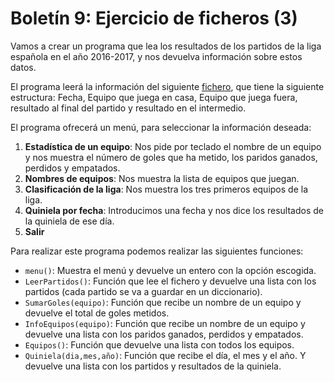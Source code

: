 # Boletín 9: Ejercicio de ficheros (3)

Vamos a crear un programa que lea los resultados de los partidos de la liga española en el año 2016-2017, y nos devuelva información sobre estos datos.

El programa leerá la información del siguiente [fichero](https://raw.githubusercontent.com/josedom24/lmgs_doc/master/unidades/u3/liga.csv), que tiene la siguiente estructura: Fecha, Equipo que juega en casa, Equipo que juega fuera, resultado al final del partido y resultado en el intermedio.

El programa ofrecerá un menú, para seleccionar la información deseada:

  1. **Estadística de un equipo**: Nos pide por teclado el nombre de un equipo y nos muestra el número de goles que ha metido, los paridos ganados, perdidos y empatados.
  2. **Nombres de equipos**: Nos muestra la lista de equipos que juegan.
  3. **Clasificación de la liga**: Nos muestra los tres primeros equipos de la liga.
  4. **Quiniela por fecha**: Introducimos una fecha y nos dice los resultados de la quiniela de ese día.
  5. **Salir**

Para realizar este programa podemos realizar las siguientes funciones:

  * `menu()`: Muestra el menú y devuelve un entero con la opción escogida.
  * `LeerPartidos()`: Función que lee el fichero y devuelve una lista con los partidos (cada partido se va a guardar en un diccionario).
  * `SumarGoles(equipo)`: Función que recibe un nombre de un equipo y devuelve el total de goles metidos.
  * `InfoEquipos(equipo)`: Función que recibe un nombre de un equipo y devuelve una  lista con los paridos ganados, perdidos y empatados.
  * `Equipos()`: Función que devuelve una lista con todos los equipos.
  * `Quiniela(dia,mes,año)`: Función que recibe el día, el mes y el año. Y devuelve una lista con los partidos y resultados de la quiniela.
